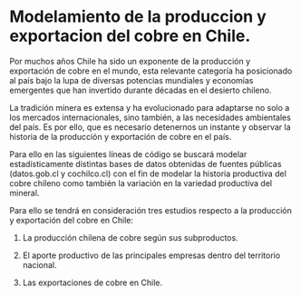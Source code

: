 # Modelamiento de la produccion y exportacion del cobre en Chile.

Por muchos años Chile ha sido un exponente de la producción y exportación de cobre en el mundo, esta relevante categoría ha posicionado al país bajo la lupa de diversas potencias mundiales y economías emergentes que han invertido durante décadas en el desierto chileno.

La tradición minera es extensa y ha evolucionado para adaptarse no solo a los mercados internacionales, sino también, a las necesidades ambientales del país. Es por ello, que es necesario detenernos un instante y observar la historia de la producción y exportación de cobre en el país.

Para ello en las siguientes líneas de código se buscará modelar estadísticamente distintas bases de datos obtenidas de fuentes públicas (datos.gob.cl y cochilco.cl) con el fin de modelar la historia productiva del cobre chileno como también la variación en la variedad productiva del mineral.

Para ello se tendrá en consideración tres estudios respecto a la producción y exportación del cobre en Chile:

1) La producción chilena de cobre según sus subproductos.

2) El aporte productivo de las principales empresas dentro del territorio nacional.

3) Las exportaciones de cobre en Chile.
